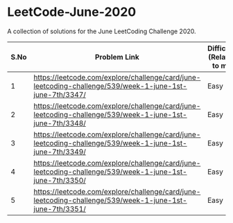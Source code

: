 # LeetCode-June-2020
A collection of solutions for the June LeetCoding Challenge 2020.

| S.No | Problem Link  | Difficulty (Relative to me) | Algorithm(s) Used | Data Structure(s) Used | Time Complexity | Space Complexity | Time to solve |
| ------------- | ------------- | ------------- | ------------- | ------------- | ------------- | ------------- | ------------- |
| 1 | https://leetcode.com/explore/challenge/card/june-leetcoding-challenge/539/week-1-june-1st-june-7th/3347/ | Easy  | NA | BT | O(n) | O(1) | Within 15 mins |
| 2 | https://leetcode.com/explore/challenge/card/june-leetcoding-challenge/539/week-1-june-1st-june-7th/3348/ | Easy  | NA | LL | O(1) | O(1) | Within 15 mins |
| 3 | https://leetcode.com/explore/challenge/card/june-leetcoding-challenge/539/week-1-june-1st-june-7th/3349/ | Easy  | NA | Array | O(n) | O(n) | Within 15 mins |
| 4 | https://leetcode.com/explore/challenge/card/june-leetcoding-challenge/539/week-1-june-1st-june-7th/3350/ | Easy  | NA | Array | O(n) | O(1) | Within 15 mins |
| 5 | https://leetcode.com/explore/challenge/card/june-leetcoding-challenge/539/week-1-june-1st-june-7th/3351/ | Easy  | NA | Map | NA | NA | Within 15 mins |
